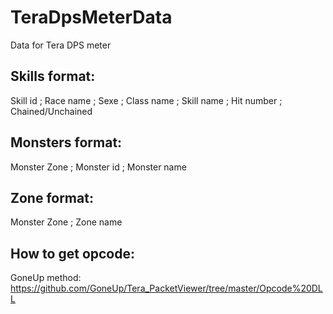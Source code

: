 # TeraDpsMeterData
Data for Tera DPS meter

Skills format:
--------------------
Skill id ; Race name ; Sexe ; Class name ; Skill name ; Hit number ; Chained/Unchained

Monsters format:
-------------------
Monster Zone ; Monster id ; Monster name

Zone format:
------------------
Monster Zone ; Zone name

How to get opcode:
--------------------
GoneUp method: https://github.com/GoneUp/Tera_PacketViewer/tree/master/Opcode%20DLL

